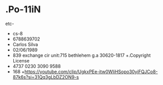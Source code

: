 # .Po-11iN
etc-
+ cs-8
+ 6788639702
+ Carlos Silva
+ 02/06/1989
+ 839 exchange cir unit:715
            bethlehem g.a 30620-1817 
+.Copyright License 
+  4737 0230 3090 9588
+   168
+https://youtube.com/clip/UgkxPEe-itw0WliHSopo30yiFQJCo8-87k6s?si=31Qq3gLbDZ2ON9-s